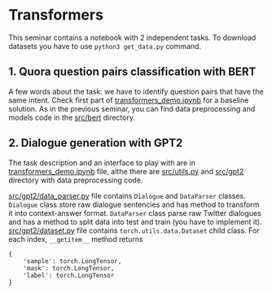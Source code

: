 # Transformers
This seminar contains a notebook with 2 independent tasks. To download datasets you have to use `python3 get_data.py` command.
## 1. Quora question pairs classification with BERT
A few words about the task: we have to identify question pairs that have the same intent. 
Check first part of [transformers_demo.ipynb](./transformers_demo.ipynb) for a baseline solution. As in the previous seminar, you can find data preprocessing and models code in the [src/bert](./src/bert) directory.  

## 2. Dialogue generation with GPT2
The task description and an interface to play with are in [transformers_demo.ipynb](./transformers_demo.ipynb) file, althe there are [src/utils.py](./src/utils.py)  and [src/gpt2](./src/gpt2) directory with data preprocessing code.  

[src/gpt2/data_parser.py](src/gpt2/data_parser.py) file contains `Dialogue` and `DataParser` classes. `Dialogue` class store raw dialogue sentencies and has method to transform it into context-answer format. `DataParser` class parse raw Twitter dialogues and has a method to split data into test and train (you have to implement it).  
[src/gpt2/dataset.py](./src/gpt2/dataset.py) file contains `torch.utils.data.Dataset` child class. For each index, `__getitem__` method returns
```
{
    'sample': torch.LongTensor, 
    'mask': torch.LongTensor, 
    'label': torch.LongTensor
}
``` 
